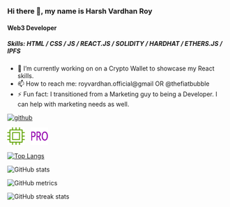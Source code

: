 ### Hi there 👋, my name is Harsh Vardhan Roy
#### Web3 Developer

##### Skills: HTML / CSS / JS / REACT.JS / SOLIDITY / HARDHAT / ETHERS.JS / IPFS



- 🔭 I’m currently working on on a Crypto Wallet to showcase my React skills.  
- 📫 How to reach me: royvardhan.official@gmail OR @thefiatbubble 
- ⚡ Fun fact: I transitioned from a Marketing guy to being a Developer. I can help with marketing needs as well.  


[<img src='https://cdn.jsdelivr.net/npm/simple-icons@3.0.1/icons/github.svg' alt='github' height='40'>](https://github.com/royvardhan)  

<a href='https://docs.github.com/en/developers'><img src='https://raw.githubusercontent.com/acervenky/animated-github-badges/master/assets/devbadge.gif' width='40' height='40'></a> <a href='https://github.com/pricing'><img src='https://raw.githubusercontent.com/acervenky/animated-github-badges/master/assets/pro.gif' width='40' height='40'></a> 

[![Top Langs](https://github-readme-stats.vercel.app/api/top-langs/?username=royvardhan)](https://github.com/anuraghazra/github-readme-stats)

![GitHub stats](https://github-readme-stats.vercel.app/api?username=royvardhan&show_icons=true)  

![GitHub metrics](https://metrics.lecoq.io/royvardhan)  

![GitHub streak stats](https://github-readme-streak-stats.herokuapp.com/?user=royvardhan)  

